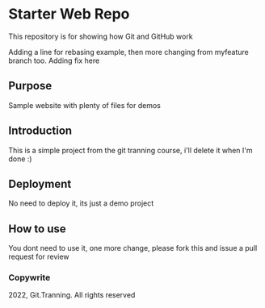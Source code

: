 # Starter Web Repo

This repository is for showing how Git and GitHub work

Adding a line for rebasing example, then more changing from myfeature branch too. Adding fix here

## Purpose

Sample website with plenty of files for demos

## Introduction

This is a simple project from the git tranning course, i'll delete it when I'm done :)

## Deployment

No need to deploy it, its just a demo project

## How to use

You dont need to use it, one more change, please fork this and issue a pull request for review

### Copywrite

2022, Git.Tranning. All rights reserved